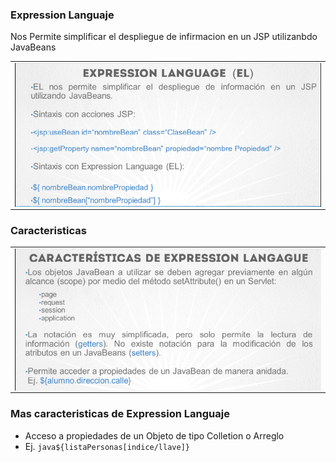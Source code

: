 ### Expression Languaje

Nos Permite simplificar el despliegue de infirmacion en un JSP utilizanbdo JavaBeans

<table align="center" >
  <tr>
    <td align="center" style="padding=0;width=50%;">
      <img align="center" style="padding=0;" src="../images/EL1.png" />
    </td>
  </tr>
</table>

### Caracteristicas 

<table align="center" >
  <tr>
    <td align="center" style="padding=0;width=50%;">
      <img align="center" style="padding=0;" src="../images/EL_caracteristicas.png" />
    </td>
  </tr>
</table>

### Mas caracteristicas de Expression Languaje

- Acceso a propiedades de un Objeto de tipo Colletion o Arreglo
-  Ej. ```java${listaPersonas[indice/llave]}```